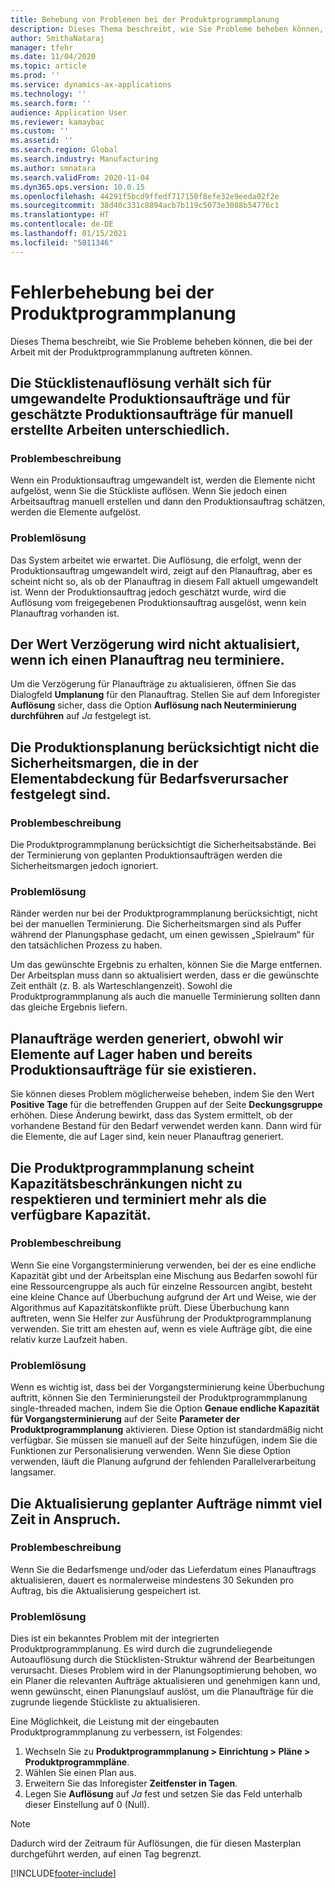 ```yaml
---
title: Behebung von Problemen bei der Produktprogrammplanung
description: Dieses Thema beschreibt, wie Sie Probleme beheben können, die bei der Arbeit mit der Produktprogrammplanung auftreten können.
author: SmithaNataraj
manager: tfehr
ms.date: 11/04/2020
ms.topic: article
ms.prod: ''
ms.service: dynamics-ax-applications
ms.technology: ''
ms.search.form: ''
audience: Application User
ms.reviewer: kamaybac
ms.custom: ''
ms.assetid: ''
ms.search.region: Global
ms.search.industry: Manufacturing
ms.author: smnatara
ms.search.validFrom: 2020-11-04
ms.dyn365.ops.version: 10.0.15
ms.openlocfilehash: 44291f5bcd9ffedf717150f8efe32e9eeda02f2e
ms.sourcegitcommit: 38d40c331c8894acb7b119c5073e3088b54776c1
ms.translationtype: HT
ms.contentlocale: de-DE
ms.lasthandoff: 01/15/2021
ms.locfileid: "5011346"
---
```

# <a name="troubleshoot-master-planning"></a>Fehlerbehebung bei der Produktprogrammplanung

Dieses Thema beschreibt, wie Sie Probleme beheben können, die bei der Arbeit mit der Produktprogrammplanung auftreten können.

## <a name="bill-of-materials-explosion-behaves-differently-for-firmed-production-orders-and-for-estimated-production-orders-for-manually-created-work"></a>Die Stücklistenauflösung verhält sich für umgewandelte Produktionsaufträge und für geschätzte Produktionsaufträge für manuell erstellte Arbeiten unterschiedlich.

### <a name="issue-description"></a>Problembeschreibung

Wenn ein Produktionsauftrag umgewandelt ist, werden die Elemente nicht aufgelöst, wenn Sie die Stückliste auflösen. Wenn Sie jedoch einen Arbeitsauftrag manuell erstellen und dann den Produktionsauftrag schätzen, werden die Elemente aufgelöst.

### <a name="issue-resolution"></a>Problemlösung

Das System arbeitet wie erwartet. Die Auflösung, die erfolgt, wenn der Produktionsauftrag umgewandelt wird, zeigt auf den Planauftrag, aber es scheint nicht so, als ob der Planauftrag in diesem Fall aktuell umgewandelt ist. Wenn der Produktionsauftrag jedoch geschätzt wurde, wird die Auflösung vom freigegebenen Produktionsauftrag ausgelöst, wenn kein Planauftrag vorhanden ist.

## <a name="the-delay-value-isnt-updated-when-i-reschedule-a-planned-order"></a>Der Wert Verzögerung wird nicht aktualisiert, wenn ich einen Planauftrag neu terminiere.

Um die Verzögerung für Planaufträge zu aktualisieren, öffnen Sie das Dialogfeld **Umplanung** für den Planauftrag. Stellen Sie auf dem Inforegister **Auflösung** sicher, dass die Option **Auflösung nach Neuterminierung durchführen** auf *Ja* festgelegt ist.

## <a name="production-scheduling-doesnt-consider-the-safety-margins-that-are-set-on-the-item-coverage-for-pegged-supply"></a>Die Produktionsplanung berücksichtigt nicht die Sicherheitsmargen, die in der Elementabdeckung für Bedarfsverursacher festgelegt sind.

### <a name="issue-description"></a>Problembeschreibung

Die Produktprogrammplanung berücksichtigt die Sicherheitsabstände. Bei der Terminierung von geplanten Produktionsaufträgen werden die Sicherheitsmargen jedoch ignoriert.

### <a name="issue-resolution"></a>Problemlösung

Ränder werden nur bei der Produktprogrammplanung berücksichtigt, nicht bei der manuellen Terminierung. Die Sicherheitsmargen sind als Puffer während der Planungsphase gedacht, um einen gewissen „Spielraum“ für den tatsächlichen Prozess zu haben.

Um das gewünschte Ergebnis zu erhalten, können Sie die Marge entfernen. Der Arbeitsplan muss dann so aktualisiert werden, dass er die gewünschte Zeit enthält (z. B. als Warteschlangenzeit). Sowohl die Produktprogrammplanung als auch die manuelle Terminierung sollten dann das gleiche Ergebnis liefern.

## <a name="planned-orders-are-generated-even-though-we-have-items-in-stock-and-production-orders-already-exist-for-them"></a>Planaufträge werden generiert, obwohl wir Elemente auf Lager haben und bereits Produktionsaufträge für sie existieren.

Sie können dieses Problem möglicherweise beheben, indem Sie den Wert **Positive Tage** für die betreffenden Gruppen auf der Seite **Deckungsgruppe** erhöhen. Diese Änderung bewirkt, dass das System ermittelt, ob der vorhandene Bestand für den Bedarf verwendet werden kann. Dann wird für die Elemente, die auf Lager sind, kein neuer Planauftrag generiert.

## <a name="master-planning-doesnt-seem-to-respect-capacity-limitations-and-is-scheduling-more-than-the-available-capacity"></a>Die Produktprogrammplanung scheint Kapazitätsbeschränkungen nicht zu respektieren und terminiert mehr als die verfügbare Kapazität.

### <a name="issue-description"></a>Problembeschreibung

Wenn Sie eine Vorgangsterminierung verwenden, bei der es eine endliche Kapazität gibt und der Arbeitsplan eine Mischung aus Bedarfen sowohl für eine Ressourcengruppe als auch für einzelne Ressourcen angibt, besteht eine kleine Chance auf Überbuchung aufgrund der Art und Weise, wie der Algorithmus auf Kapazitätskonflikte prüft. Diese Überbuchung kann auftreten, wenn Sie Helfer zur Ausführung der Produktprogrammplanung verwenden. Sie tritt am ehesten auf, wenn es viele Aufträge gibt, die eine relativ kurze Laufzeit haben.

### <a name="issue-resolution"></a>Problemlösung

Wenn es wichtig ist, dass bei der Vorgangsterminierung keine Überbuchung auftritt, können Sie den Terminierungsteil der Produktprogrammplanung single-threaded machen, indem Sie die Option **Genaue endliche Kapazität für Vorgangsterminierung** auf der Seite **Parameter der Produktprogrammplanung** aktivieren. Diese Option ist standardmäßig nicht verfügbar. Sie müssen sie manuell auf der Seite hinzufügen, indem Sie die Funktionen zur Personalisierung verwenden. Wenn Sie diese Option verwenden, läuft die Planung aufgrund der fehlenden Parallelverarbeitung langsamer.

## <a name="planned-orders-take-a-long-time-to-update"></a>Die Aktualisierung geplanter Aufträge nimmt viel Zeit in Anspruch.

### <a name="issue-description"></a>Problembeschreibung

Wenn Sie die Bedarfsmenge und/oder das Lieferdatum eines Planauftrags aktualisieren, dauert es normalerweise mindestens 30 Sekunden pro Auftrag, bis die Aktualisierung gespeichert ist.

### <a name="issue-resolution"></a>Problemlösung

Dies ist ein bekanntes Problem mit der integrierten Produktprogrammplanung. Es wird durch die zugrundeliegende Autoauflösung durch die Stücklisten-Struktur während der Bearbeitungen verursacht. Dieses Problem wird in der Planungsoptimierung behoben, wo ein Planer die relevanten Aufträge aktualisieren und genehmigen kann und, wenn gewünscht, einen Planungslauf auslöst, um die Planaufträge für die zugrunde liegende Stückliste zu aktualisieren.

Eine Möglichkeit, die Leistung mit der eingebauten Produktprogrammplanung zu verbessern, ist Folgendes:

1. Wechseln Sie zu **Produktprogrammplanung \> Einrichtung \> Pläne \> Produktprogrammpläne**.
1. Wählen Sie einen Plan aus.
1. Erweitern Sie das Inforegister **Zeitfenster in Tagen**.
1. Legen Sie **Auflösung** auf *Ja* fest und setzen Sie das Feld unterhalb dieser Einstellung auf 0 (Null).

> [!NOTE]
> Dadurch wird der Zeitraum für Auflösungen, die für diesen Masterplan durchgeführt werden, auf einen Tag begrenzt.


[!INCLUDE[footer-include](../../includes/footer-banner.md)]